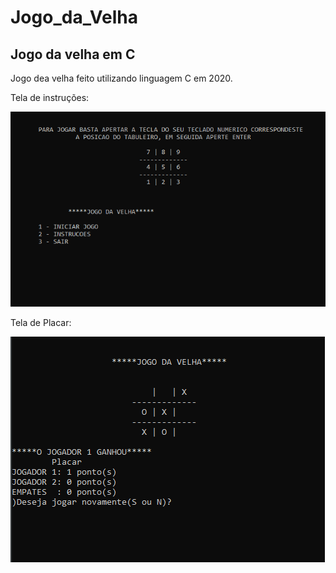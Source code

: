 # Jogo_da_Velha
## Jogo da velha em C
Jogo dea velha feito utilizando linguagem C em 2020.

Tela de instruções:

![instrucoes jogo da velha](https://github.com/luiswolski/Jogo_da_Velha/blob/main/prints_jogo_da_velha/print%20jogo%20da%20velha%20instrucoes.png)

Tela de Placar:

![placar](https://github.com/luiswolski/Jogo_da_Velha/blob/main/prints_jogo_da_velha/print%20jogo%20da%20velha.png)
